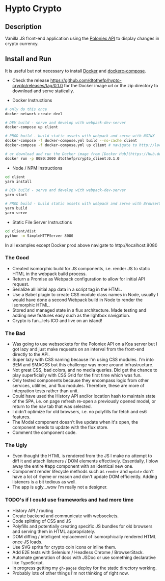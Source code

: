 # Hypto Crypto

## Description
Vanilla JS front-end application using the [Poloniex API](https://poloniex.com/support/api/) to display changes in crypto currency.

## Install and Run
It is useful but not necessary to install [Docker](https://docs.docker.com/install/) and [dockerc-compose](https://docs.docker.com/compose/install/).

- Check the release https://github.com/dtothefp/hypto-crypto/releases/tag/0.1.0 for the Docker image url or the zip directory to download and serve statically.

- Docker Instructions
```sh
# only do this once
docker network create dev1

# DEV build - serve and develop with webpack-dev-server
docker-compose up client

# PROD build - build static assets with webpack and serve with NGINX
docker-compose -f docker-compose.yml build --no-cache client
docker-compose -f docker-compose.yml up client # navigate to http://localhost

# or download and run the Docker image from [Docker Hub](https://hub.docker.com/r/dtothefp/crypto_client/)
docker run -p 8080:3000 dtothefp/crypto_client:0.1.0
```

- Node / NPM Instructions
```sh
cd client
yarn install

# DEV build - serve and develop with webpack-dev-server
yarn start

# PROD build - build static assets with webpack and serve with BrowserSync
yarn build
yarn serve
```

- Static File Server Instructions
```sh
cd client/dist
python -m SimpleHTTPServer 8080
```

In all examples except Docker prod above navigate to http://localhost:8080

### The Good
- Created isomorphic build for JS components, i.e. render JS to static HTML in the webpack build process.
- Return a Promise as Webpack configuration to allow for initial API request.
- Serialize all initial app data in a script tag in the HTML.
- Use a Babel plugin to create CSS module class names in Node, usually I would have done a second Webpack build in Node to render the isomorphic HTML.
- Stored and managed state in a flux architecture. Made testing and adding new features easy such as the lightbox navigation.
- Crypto is fun...lets ICO and live on an island!

### The Bad
- Was going to use websockets for the Poloniex API on a Koa server but I got lazy and just make requests on an interval from the front-end directly to the API.
- Super lazy with CSS naming because I'm using CSS modules. I'm into BEM and SMACSS but this challenge was more around infrastructure.
- Not great CSS, bad colors, and no media queries. Did get the chance to play superficially with CSS Grid for the first time which was fun.
- Only tested components because they encompass logic from other services, utilities, and flux modules. Therefore, these are more of integration tests rather than unit.
- Could have used the History API and/or location hash to maintain state of the SPA, i.e. on page refresh re-open a previously opened model, or return to the nav tab that was selected.
- I didn't optimize for old browsers, i.e. no polyfills for fetch and es6 features.
- The Modal component doesn't live update when it's open, the component needs to update with the flux store.
- Comment the component code.

### The Ugly
- Even thought the HTML is rendered from the JS I make no attempt to diff it and attach listeners / DOM elements effectively. Essentially, I blow away the entire #app component with an identical new one.
- Component render lifecycle methods such as `render` and `update` don't have a lot of rhyme or reason and don't update DOM efficiently. Adding listeners is a bit tedious as well.
- The app is ugly...wow I'm really not a designer.

### TODO's if I could use frameworks and had more time
- History API / routing
- Create backend and communicate with websockets.
- Code splitting of CSS and JS
- Polyfills and potentially creating specific JS bundles for old browsers and serving them in HTML appropriately.
- DOM diffing / intelligent replacement of isomorphically rendered HTML once JS loads.
- Use SVG sprite for crypto coin icons or inline them.
- Add E2E tests with Selenium / Headless Chrome / BrowserStack.
- Automate generation of docs with JSDoc or use something declarative like TypeScript.
- In progress getting my `gh-pages` deploy for the static directory working.
- Probably lots of other things I'm not thinking of right now.
